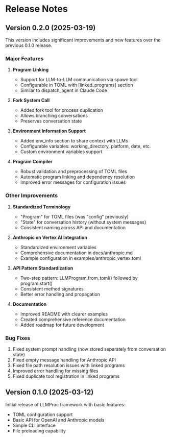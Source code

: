 # Release Notes

## Version 0.2.0 (2025-03-19)

This version includes significant improvements and new features over the previous 0.1.0 release.

### Major Features

1. **Program Linking**
   - Support for LLM-to-LLM communication via spawn tool
   - Configurable in TOML with [linked_programs] section
   - Similar to dispatch_agent in Claude Code

2. **Fork System Call**
   - Added fork tool for process duplication
   - Allows branching conversations
   - Preserves conversation state

3. **Environment Information Support**
   - Added env_info section to share context with LLMs
   - Configurable variables: working_directory, platform, date, etc.
   - Custom environment variables support

4. **Program Compiler**
   - Robust validation and preprocessing of TOML files
   - Automatic program linking and dependency resolution
   - Improved error messages for configuration issues

### Other Improvements

1. **Standardized Terminology**
   - "Program" for TOML files (was "config" previously)
   - "State" for conversation history (without system messages) 
   - Consistent naming across API and documentation

2. **Anthropic on Vertex AI Integration**
   - Standardized environment variables
   - Comprehensive documentation in docs/anthropic.md
   - Example configuration in examples/anthropic_vertex.toml

3. **API Pattern Standardization**
   - Two-step pattern: LLMProgram.from_toml() followed by program.start()
   - Consistent method signatures
   - Better error handling and propagation

4. **Documentation**
   - Improved README with clearer examples
   - Created comprehensive reference documentation
   - Added roadmap for future development

### Bug Fixes

1. Fixed system prompt handling (now stored separately from conversation state)
2. Fixed empty message handling for Anthropic API
3. Fixed file path resolution issues with linked programs
4. Improved error handling for missing files
5. Fixed duplicate tool registration in linked programs

## Version 0.1.0 (2025-03-12)

Initial release of LLMProc framework with basic features:

- TOML configuration support
- Basic API for OpenAI and Anthropic models
- Simple CLI interface
- File preloading capability